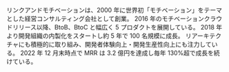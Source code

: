 リンクアンドモチベーションは、2000 年に世界初「モチベーション」をテーマとした経営コンサルティング会社として創業。
2016 年のモチベーションクラウドリリース以降、BtoB、BtoC と幅広く 5 プロダクトを展開している。
2018 年より開発組織の内製化をスタートし約 5 年で 100 名規模に成長。
リアーキテクチャにも積極的に取り組み、開発者体験向上・開発生産性向上にも注力している。
2022 年 12 月末時点で MRR は 3.2 億円を達成し毎年 130%超で成長を続けている。
